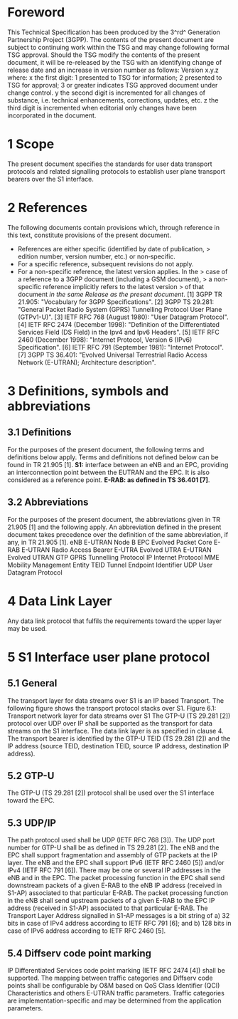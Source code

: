 # Foreword
This Technical Specification has been produced by the 3^rd^ Generation
Partnership Project (3GPP).
The contents of the present document are subject to continuing work within the
TSG and may change following formal TSG approval. Should the TSG modify the
contents of the present document, it will be re-released by the TSG with an
identifying change of release date and an increase in version number as
follows:
Version x.y.z
where:
x the first digit:
1 presented to TSG for information;
2 presented to TSG for approval;
3 or greater indicates TSG approved document under change control.
y the second digit is incremented for all changes of substance, i.e. technical
enhancements, corrections, updates, etc.
z the third digit is incremented when editorial only changes have been
incorporated in the document.
# 1 Scope
The present document specifies the standards for user data transport protocols
and related signalling protocols to establish user plane transport bearers
over the S1 interface.
# 2 References
The following documents contain provisions which, through reference in this
text, constitute provisions of the present document.
  * References are either specific (identified by date of publication, > edition number, version number, etc.) or non‑specific.
  * For a specific reference, subsequent revisions do not apply.
  * For a non-specific reference, the latest version applies. In the > case of a reference to a 3GPP document (including a GSM document), > a non-specific reference implicitly refers to the latest version > of that document _in the same Release as the present document_.
[1] 3GPP TR 21.905: \"Vocabulary for 3GPP Specifications\".
[2] 3GPP TS 29.281: \"General Packet Radio System (GPRS) Tunnelling Protocol
User Plane (GTPv1-U)\".
[3] IETF RFC 768 (August 1980): \"User Datagram Protocol\".
[4] IETF RFC 2474 (December 1998): \"Definition of the Differentiated Services
Field (DS Field) in the Ipv4 and Ipv6 Headers\".
[5] IETF RFC 2460 (December 1998): \"Internet Protocol, Version 6 (IPv6)
Specification\".
[6] IETF RFC 791 (September 1981): \"Internet Protocol\".
[7] 3GPP TS 36.401: \"Evolved Universal Terrestrial Radio Access Network
(E-UTRAN); Architecture description\".
# 3 Definitions, symbols and abbreviations
## 3.1 Definitions
For the purposes of the present document, the following terms and definitions
below apply. Terms and definitions not defined below can be found in TR 21.905
[1].
**S1:** interface between an eNB and an EPC, providing an interconnection
point between the EUTRAN and the EPC. It is also considered as a reference
point.
**E-RAB: as defined in TS 36.401 [7]**.
## 3.2 Abbreviations
For the purposes of the present document, the abbreviations given in TR 21.905
[1] and the following apply. An abbreviation defined in the present document
takes precedence over the definition of the same abbreviation, if any, in TR
21.905 [1].
eNB E-UTRAN Node B
EPC Evolved Packet Core
E-RAB E-UTRAN Radio Access Bearer
E-UTRA Evolved UTRA
E-UTRAN Evolved UTRAN
GTP GPRS Tunnelling Protocol
IP Internet Protocol
MME Mobility Management Entity
TEID Tunnel Endpoint Identifier
UDP User Datagram Protocol
# 4 Data Link Layer
Any data link protocol that fulfils the requirements toward the upper layer
may be used.
# 5 S1 Interface user plane protocol
## 5.1 General
The transport layer for data streams over S1 is an IP based Transport. The
following figure shows the transport protocol stacks over S1.
Figure 6.1: Transport network layer for data streams over S1
The GTP-U (TS 29.281 [2]) protocol over UDP over IP shall be supported as the
transport for data streams on the S1 interface. The data link layer is as
specified in clause 4.
The transport bearer is identified by the GTP-U TEID (TS 29.281 [2]) and the
IP address (source TEID, destination TEID, source IP address, destination IP
address).
## 5.2 GTP-U
The GTP-U (TS 29.281 [2]) protocol shall be used over the S1 interface toward
the EPC.
## 5.3 UDP/IP
The path protocol used shall be UDP (IETF RFC 768 [3]).
The UDP port number for GTP-U shall be as defined in TS 29.281 [2].
The eNB and the EPC shall support fragmentation and assembly of GTP packets at
the IP layer.
The eNB and the EPC shall support IPv6 (IETF RFC 2460 [5]) and/or IPv4 (IETF
RFC 791 [6]).
There may be one or several IP addresses in the eNB and in the EPC. The packet
processing function in the EPC shall send downstream packets of a given E-RAB
to the eNB IP address (received in S1-AP) associated to that particular E-RAB.
The packet processing function in the eNB shall send upstream packets of a
given E-RAB to the EPC IP address (received in S1-AP) associated to that
particular E-RAB.
The Transport Layer Address signalled in S1-AP messages is a bit string of
a) 32 bits in case of IPv4 address according to IETF RFC 791 [6]; and
b) 128 bits in case of IPv6 address according to IETF RFC 2460 [5].
## 5.4 Diffserv code point marking
IP Differentiated Services code point marking (IETF RFC 2474 [4]) shall be
supported. The mapping between traffic categories and Diffserv code points
shall be configurable by O&M based on QoS Class Identifier (QCI)
Characteristics and others E-UTRAN traffic parameters. Traffic categories are
implementation-specific and may be determined from the application parameters.
#